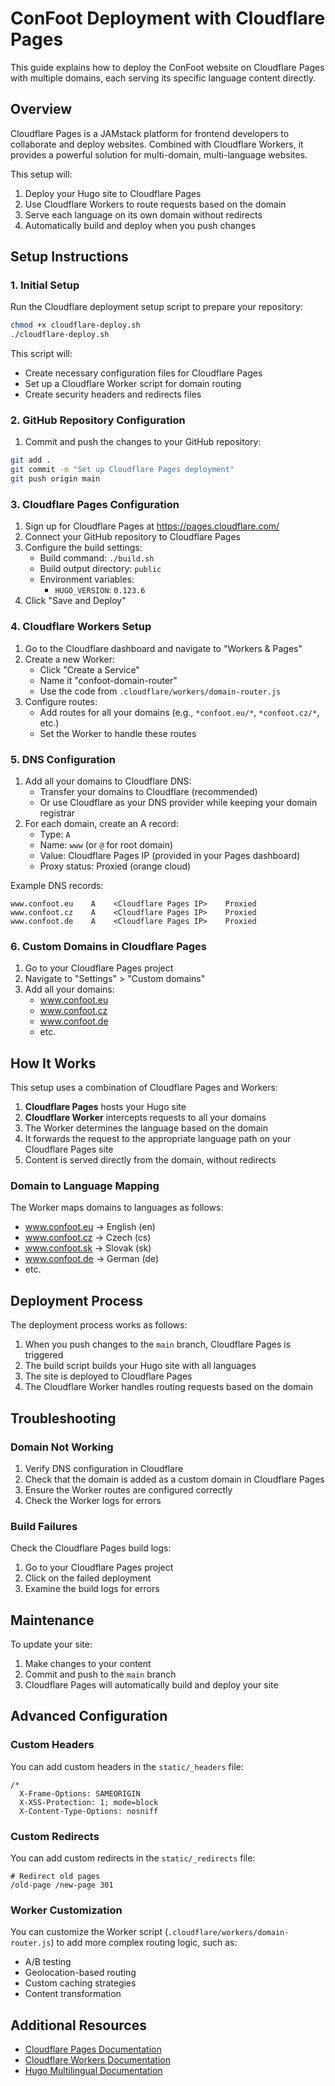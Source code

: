 # ConFoot Deployment with Cloudflare Pages

This guide explains how to deploy the ConFoot website on Cloudflare Pages with multiple domains, each serving its specific language content directly.

## Overview

Cloudflare Pages is a JAMstack platform for frontend developers to collaborate and deploy websites. Combined with Cloudflare Workers, it provides a powerful solution for multi-domain, multi-language websites.

This setup will:

1. Deploy your Hugo site to Cloudflare Pages
2. Use Cloudflare Workers to route requests based on the domain
3. Serve each language on its own domain without redirects
4. Automatically build and deploy when you push changes

## Setup Instructions

### 1. Initial Setup

Run the Cloudflare deployment setup script to prepare your repository:

```bash
chmod +x cloudflare-deploy.sh
./cloudflare-deploy.sh
```

This script will:
- Create necessary configuration files for Cloudflare Pages
- Set up a Cloudflare Worker script for domain routing
- Create security headers and redirects files

### 2. GitHub Repository Configuration

1. Commit and push the changes to your GitHub repository:

```bash
git add .
git commit -m "Set up Cloudflare Pages deployment"
git push origin main
```

### 3. Cloudflare Pages Configuration

1. Sign up for Cloudflare Pages at https://pages.cloudflare.com/
2. Connect your GitHub repository to Cloudflare Pages
3. Configure the build settings:
   - Build command: `./build.sh`
   - Build output directory: `public`
   - Environment variables:
     - `HUGO_VERSION`: `0.123.6`
4. Click "Save and Deploy"

### 4. Cloudflare Workers Setup

1. Go to the Cloudflare dashboard and navigate to "Workers & Pages"
2. Create a new Worker:
   - Click "Create a Service"
   - Name it "confoot-domain-router"
   - Use the code from `.cloudflare/workers/domain-router.js`
3. Configure routes:
   - Add routes for all your domains (e.g., `*confoot.eu/*`, `*confoot.cz/*`, etc.)
   - Set the Worker to handle these routes

### 5. DNS Configuration

1. Add all your domains to Cloudflare DNS:
   - Transfer your domains to Cloudflare (recommended)
   - Or use Cloudflare as your DNS provider while keeping your domain registrar
2. For each domain, create an A record:
   - Type: `A`
   - Name: `www` (or `@` for root domain)
   - Value: Cloudflare Pages IP (provided in your Pages dashboard)
   - Proxy status: Proxied (orange cloud)

Example DNS records:
```
www.confoot.eu    A    <Cloudflare Pages IP>    Proxied
www.confoot.cz    A    <Cloudflare Pages IP>    Proxied
www.confoot.de    A    <Cloudflare Pages IP>    Proxied
```

### 6. Custom Domains in Cloudflare Pages

1. Go to your Cloudflare Pages project
2. Navigate to "Settings" > "Custom domains"
3. Add all your domains:
   - www.confoot.eu
   - www.confoot.cz
   - www.confoot.de
   - etc.

## How It Works

This setup uses a combination of Cloudflare Pages and Workers:

1. **Cloudflare Pages** hosts your Hugo site
2. **Cloudflare Worker** intercepts requests to all your domains
3. The Worker determines the language based on the domain
4. It forwards the request to the appropriate language path on your Cloudflare Pages site
5. Content is served directly from the domain, without redirects

### Domain to Language Mapping

The Worker maps domains to languages as follows:

- www.confoot.eu → English (en)
- www.confoot.cz → Czech (cs)
- www.confoot.sk → Slovak (sk)
- www.confoot.de → German (de)
- etc.

## Deployment Process

The deployment process works as follows:

1. When you push changes to the `main` branch, Cloudflare Pages is triggered
2. The build script builds your Hugo site with all languages
3. The site is deployed to Cloudflare Pages
4. The Cloudflare Worker handles routing requests based on the domain

## Troubleshooting

### Domain Not Working

1. Verify DNS configuration in Cloudflare
2. Check that the domain is added as a custom domain in Cloudflare Pages
3. Ensure the Worker routes are configured correctly
4. Check the Worker logs for errors

### Build Failures

Check the Cloudflare Pages build logs:
1. Go to your Cloudflare Pages project
2. Click on the failed deployment
3. Examine the build logs for errors

## Maintenance

To update your site:

1. Make changes to your content
2. Commit and push to the `main` branch
3. Cloudflare Pages will automatically build and deploy your site

## Advanced Configuration

### Custom Headers

You can add custom headers in the `static/_headers` file:

```
/*
  X-Frame-Options: SAMEORIGIN
  X-XSS-Protection: 1; mode=block
  X-Content-Type-Options: nosniff
```

### Custom Redirects

You can add custom redirects in the `static/_redirects` file:

```
# Redirect old pages
/old-page /new-page 301
```

### Worker Customization

You can customize the Worker script (`.cloudflare/workers/domain-router.js`) to add more complex routing logic, such as:

- A/B testing
- Geolocation-based routing
- Custom caching strategies
- Content transformation

## Additional Resources

- [Cloudflare Pages Documentation](https://developers.cloudflare.com/pages/)
- [Cloudflare Workers Documentation](https://developers.cloudflare.com/workers/)
- [Hugo Multilingual Documentation](https://gohugo.io/content-management/multilingual/)
